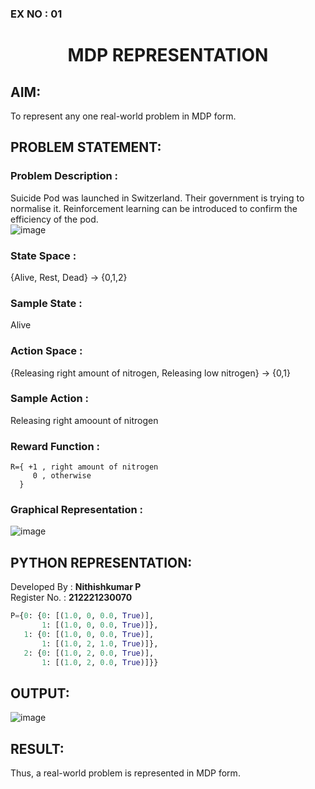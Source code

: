 ### EX NO : 01
# <p align="center">MDP REPRESENTATION</p>

## AIM:
To represent any one real-world problem in MDP form.

## PROBLEM STATEMENT:

### Problem Description :
Suicide Pod was launched in Switzerland. Their government is trying to normalise it. Reinforcement learning can be introduced to confirm the efficiency of the pod.</br>
![image](https://github.com/Jovita08/mdp-representation/assets/94174503/84c3433d-f987-4b36-b2ce-5cda9b107ed8)

### State Space :
{Alive, Rest, Dead} -> {0,1,2}
### Sample State :
Alive

### Action Space :
{Releasing right amount of nitrogen, Releasing low nitrogen} -> {0,1}

### Sample Action : 
Releasing right amoount of nitrogen

### Reward Function :
```
R={ +1 , right amount of nitrogen
     0 , otherwise
  }
```
### Graphical Representation :
![image](https://github.com/NITHISHKUMAR-P/mdp-representation/assets/93427017/502b4b83-f11a-4cf5-bdf8-7bfa7b6d45ff)


## PYTHON REPRESENTATION:
Developed By : **Nithishkumar P**
</br>
Register No. : **212221230070**
```py
P={0: {0: [(1.0, 0, 0.0, True)],
       1: [(1.0, 0, 0.0, True)]},
   1: {0: [(1.0, 0, 0.0, True)],
       1: [(1.0, 2, 1.0, True)]},
   2: {0: [(1.0, 2, 0.0, True)],
       1: [(1.0, 2, 0.0, True)]}}
```
## OUTPUT:
![image](https://github.com/NITHISHKUMAR-P/mdp-representation/assets/93427017/690df3c9-9d9e-4a32-b420-076aacb656e2)

## RESULT:
Thus, a real-world problem is represented in MDP form.
